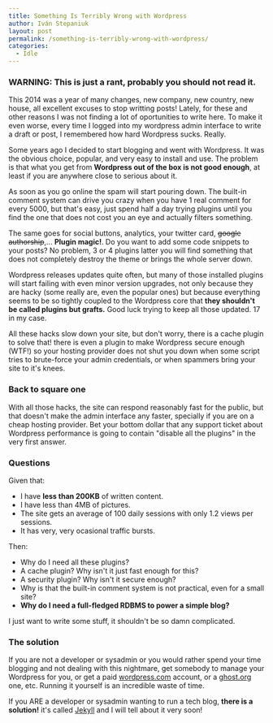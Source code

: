 ```yaml
---
title: Something Is Terribly Wrong with Wordpress
author: Iván Stepaniuk
layout: post
permalink: /something-is-terribly-wrong-with-wordpress/
categories:
  - Idle
---
```


### WARNING: This is just a rant, probably you should not read it.

This 2014 was a year of many changes, new company, new country, new house, all excellent excuses to stop writting posts! Lately, for these and other reasons I was not finding a lot of oportunities to write here. To make it even worse, every time I logged into my wordpress admin interface to write a draft or post, I remembered how hard Wordpress sucks. Really.

Some years ago I decided to start blogging and went with Wordpress. It was the obvious choice, popular, and very easy to install and use. The problem is that what you get from **Wordpress out of the box is not good enough**, at least if you are anywhere close to serious about it.

As soon as you go online the spam will start pouring down. The built-in comment system can drive you crazy when you have 1 real comment for every 5000, but that's easy, just spend half a day trying plugins until you find the one that does not cost you an eye and actually filters something.

The same goes for social buttons, analytics, your twitter card, <strike>google authorship</strike>,... **Plugin magic!**. Do you want to add some code snippets to your posts? No problem, 3 or 4 plugins latter you will find something that does not completely destroy the theme or brings the whole server down.

Wordpress releases updates quite often, but many of those installed plugins will start failing with even minor version upgrades, not only because they are hacky (some really are, even the popular ones) but because everything seems to be so tightly coupled to the Wordpress core that **they shouldn't be called plugins but grafts.** Good luck trying to keep all those updated. 17 in my case.

All these hacks slow down your site, but don't worry, there is a cache plugin to solve that! there is even a plugin to make Wordpress secure enough (WTF!) so your hosting provider does not shut you down when some script tries to brute-force your admin credentials, or when spammers bring your site to it's knees.

### Back to square one

With all those hacks, the site can respond reasonably fast for the public, but that doesn't make the admin interface any faster, specially if you are on a cheap hosting provider. Bet your bottom dollar that any support ticket about Wordpress performance is going to contain "disable all the plugins" in the very first answer.

### Questions

Given that:

* I have **less than 200KB** of written content.
* I have less than 4MB of pictures.
* The site gets an average of 100 daily sessions with only 1.2 views per sessions.
* It has very, very ocasional traffic bursts.

Then:

* Why do I need all these plugins?
* A cache plugin? Why isn't it just fast enough for this?
* A security plugin? Why isn't it secure enough?
* Why is that the built-in comment system is not practical, even for a small site?
* **Why do I need a full-fledged RDBMS to power a simple blog?**

I just want to write some stuff, it shouldn't be so damn complicated.

### The solution
If you are not a developer or sysadmin or you would rather spend your time blogging and not dealing with this nightmare, get somebody to manage your Wordpress for you, or get a paid [wordpress.com](http://wordpress.com) account, or a [ghost.org](http://ghost.org) one, etc. Running it yourself is an incredible waste of time.

If you ARE a developer or sysadmin wanting to run a tech blog, **there is a solution!** it's called [Jekyll](http://www.jekyllrb.com) and I will tell about it very soon!
